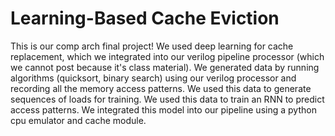 # Learning-Based Cache Eviction
This is our comp arch final project! 
We used deep learning for cache replacement, which we integrated into our verilog pipeline processor (which we cannot post because it's class material). We generated data by running algorithms (quicksort, binary search) using our verilog processor and recording all the memory access patterns. We used this data to generate sequences of loads for training.
We used this data to train an RNN to predict access patterns. We integrated this model into our pipeline using a python cpu emulator and cache module.

